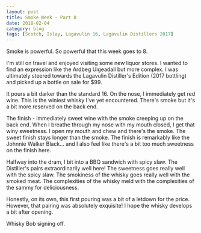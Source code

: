```yaml
---
layout: post
title: Smoke Week - Part 8
date: 2018-02-04
category: blog
tags: [Scotch, Islay, Lagavulin 16, Lagavulin Distillers 2017]
---
```


Smoke is powerful. So powerful that this week goes to 8.

I'm still on travel and enjoyed visiting some new liquor stores. I wanted to find an expression like the Ardbeg Uigeadail but more complex. I was ultimately steered towards the Lagavulin Distiller's Edition (2017 bottling) and picked up a bottle on sale for $99.

It pours a bit darker than the standard 16. On the nose, I immediately get red wine. This is the winiest whisky I've yet encountered. There's smoke but it's a bit more reserved on the back end.

The finish - immediately sweet wine with the smoke creeping up on the back end. When I breathe through my nose with my mouth closed, I get that winy sweetness. I open my mouth and chew and there's the smoke. The sweet finish stays longer than the smoke. The finish is remarkably like the Johnnie Walker Black... and I also feel like there's a bit too much sweetness on the finish here.

Halfway into the dram, I bit into a BBQ sandwich with spicy slaw. The Distiller's pairs extraordinarily well here! The sweetness goes really well with the spicy slaw. The smokiness of the whisky goes really well with the smoked meat. The complexities of the whisky meld with the complexities of the sammy for deliciousness.

Honestly, on its own, this first pouring was a bit of a letdown for the price. However, that pairing was absolutely exquisite! I hope the whisky develops a bit after opening.

Whisky Bob signing off.
